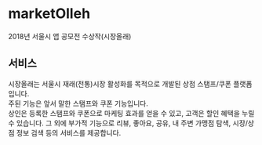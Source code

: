 # marketOlleh
2018년 서울시 앱 공모전 수상작(시장올래)
## 서비스
시장올래는 서울시 재래(전통)시장 활성화를 목적으로 개발된 상점 스탬프/쿠폰 플랫폼입니다.  
주된 기능은 앞서 말한 스탬프와 쿠폰 기능입니다.   
상인은 등록한 스탬프와 쿠폰으로 마케팅 효과를 얻을 수 있고, 고객은 할인 혜택을 누릴 수 있습니다. 그 외에 부가적 기능으로 리뷰, 좋아요, 공유, 내 주변 가맹점 탐색, 시장/상점 정보 검색 등의 서비스를 제공합니다.  

